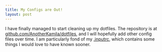 ```yaml
---
title: My Configs are Out!
layout: post
---
```


I have finally managed to start cleaning up my dotfiles. The repository is at
[github.com/AnotherKamila/dotfiles](http://github.com/AnotherKamila/dotfiles), and I will hopefully
add other config files over time. I am particularly fond of my
[.inputrc](http://github.com/AnotherKamila/dotfiles/blob/master/.inputrc), which contains some
things I would love to have known sooner.
